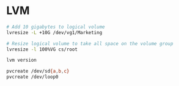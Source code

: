# LVM

```sh title="lvresize"
# Add 10 gigabytes to logical volume
lvresize -L +10G /dev/vg1/Marketing

# Resize logical volume to take all space on the volume group
lvresize -l 100%VG cs/root
```

<div class="grid cards" markdown>

```sh title="lvm"
lvm version
```

```sh title="pvcreate"
pvcreate /dev/sd{a,b,c}
pvcreate /dev/loop0
```


</div>
